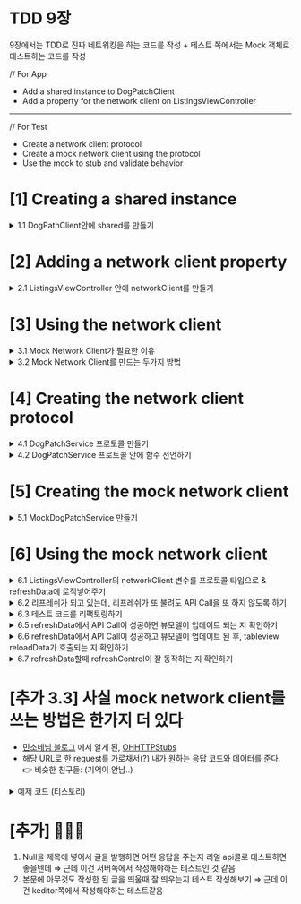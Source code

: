 # TDD 9장

9장에서는 TDD로 진짜 네트워킹을 하는 코드를 작성 + 테스트 쪽에서는 Mock 객체로 테스트하는 코드를 작성 

// For App 

- Add a shared instance to DogPatchClient
- Add a property for the network client on ListingsViewController

---

// For Test

- Create a network client protocol
- Create a mock network client using the protocol
- Use the mock to stub and validate behavior

# [1] Creating a shared instance

<details>
<summary> 1.1 DogPathClient안에 shared를 만들기 </summary>
<DogPathClientTests.swift>

```swift
func test_shared_setsBaseURL() {
    // given
    let baseURL = URL(string: "https://dogpatchserver.herokuapp.com/api/v1/")!

    // then
    XCTAssertEqual(DogPatchClient.shared.baseURL, baseURL)
 }
```

```swift
func test_shared_setsSession() {
    // given
    let session = URLSession.shared

    // then
    XCTAssertEqual(DogPatchClient.shared.session, session)
}
```

```swift
func test_shared_setsResponseQueue() {
    // given
    let responseQueue = DispatchQueue.main

    // then
    XCTAssertEqual(DogPatchClient.shared.responseQueue, responseQueue)
}
```

이 세가지 테스트를 통해서 DogPatchClient안에 이런 생김새를 가지는 shared를 가지게 되었다. 

```swift
static let shared = DogPatchClient(baseURL: URL(string: "https://dogpatchserver.herokuapp.com/api/v1/")!, session: .shared, responseQueue: .main)
```
</details>

# [2] Adding a network client property

<details>
<summary> 2.1 ListingsViewController 안에 networkClient를 만들기  </summary>

<ListingsViewControllerTest.swift> 

```swift
// sut은 ListingsViewController
func test_networkClient_setToDogPatchClient() {  
  XCTAssertTrue(sut.networkClient === DogPatchClient.shared)
}
```

이 테스트를 통해서 ListingsViewController는 이런 모양의 networkClient를 가지게 되었다. 

```swift
var networkClient = DogPatchClient.shared
```
</details>

# [3] Using the network client
<details>
<summary> 3.1  Mock Network Client가 필요한 이유 </summary> <br/>

DogPatchClient를 너의 유닛테스트에 직접적으로 썼을 때 다음과 같은 약점이 있다.

- real network call을 한다고 했을 때 인터넷 커넥션이 필요하다.
- 인터넷 연결이 가능하지 않거나 서버가 다운되었을 때, 네트워크 콜은 실패한다.
- 그리고 유닛테스트가 네트워크 응답을 기다려야하기 때문에 느려질 것이다.

mock network client를 사용해라. 그러면 너는 real network call을 하는 것을 피할수 있으면서도 완전히 response 결과를 컨트롤 할 수 있을 것이다.
</details>

<details>
<summary> 3.2  Mock Network Client를 만드는 두가지 방법 </summary>  

1. **DogPatchClient를 서브클래싱해서 mock을 만들기. 각 메소드를 오버라이딩 하기.**  
하지만...  
👿 몇몇 메소드를 오버라이딩 하는 것을 까먹으면 real network call을 할 수도 있는 위험이 있다  
👿 fake network reponse를 캐싱할 위험도 있다.  

2. **Network Client Protocol을 만들고 이 프로토콜을 따르는 Mock 오브젝트를 만들기.**  
👉 DogPatchClient를 직접 만드는 것이 아니다  
👉 1번 방식의 위험성을 방지할 수 있는 Nice한 방법이다.  
👉이 방식의 약점이라면 프로토콜을 따로 만들어야한다 정도 되겠는데, 너는 빠르고 쉽게 만들 수 있을 것이다.   

3.  실제 URL로 request한다. 하지만 request를 가로채서 내가 원하는 응답 코드와 값을 주기.   
(OHHTTStubs같은 라이브러리 이용) ⇒ [추가 3.3] 으로 내려가시오  
👿 1번 방식과 동일한  위험있음  
</details>

# [4] Creating the network client protocol
<details>
<summary> 4.1 DogPatchService 프로토콜 만들기 </summary>

<DogPathClientTests.swift>
```swift
// sut는 DogPatchClient
// DogPatchClient가 DogPathService 프로토콜을 따르고 있는지 테스트. 
func test_conformsTo_DogPatchService() {
    XCTAssertTrue((sut as AnyObject) is DogPatchService)
}
```
이 테스트를 거쳐 이런 구조가 되었다.

```swift
protocol DogPatchService {

} 
```

```swift
extension DogPatchClient: DogPatchService {

}
```
</details>

<details>
<summary> 4.2 DogPatchService 프로토콜 안에 함수 선언하기 </summary>

<DogPathClientTests.swift>

```swift
// DogPathService 프로토콜이 getDogs 라는 함수를 선언하고 있는 지 테스트.
// 컴파일 에러가 안나면 선언하고 있는 것.
func test_dogPatchService_declaresGetDogs() {
  // given
  let service = sut as DogPatchService

  // then
  _ = service.getDogs() { _, _ in }
}
```
이 테스트를 거쳐 DogPathServices는 이런 함수를 선언하고 있게 되었다. 

```swift
protocol DogPathService {
   func getDogs(completion: @escaping ([Dog]?, Error?) -> Void) -> URLSessionDataTask
}
```
</details>

# [5] Creating the mock network client
<details>
<summary> 5.1 MockDogPatchService 만들기 </summary>

<MockDogPatchService.swift> 파일 생성하고

네트워킹을 실제로 안하는 MockDogPatchService를 만들었다.

```swift
@testable import DogPatch
import Foundation

class MockDogPatchService: DogPatchService {

  var getDogsCallCount = 0
  var getDogsDataTask = URLSessionDataTask()
  var getDogsCompletion: (([Dog]?, Error?) -> Void)!

  func getDogs(
    completion: @escaping ([Dog]?, Error?) -> Void) -> URLSessionDataTask {
    getDogsCallCount += 1
    getDogsCompletion = completion
    return getDogsDataTask
  }
}
```
</details> 

# [6] Using the mock network client

<details>
<summary>  6.1 ListingsViewController의 networkClient 변수를 프로토콜 타입으로 & refreshData에 로직넣어주기 </summary>

```swift
<ListingsViewControllerTests.swift>

    // sut은 ListingsViewController
    func test_refreshData_setsRequest() {
        // given
        let mockNetworkClient = MockDogPatchService()
        sut.networkClient = mockNetworkClient

        // when
        sut.refreshData()

        // then
        XCTAssertEqual(sut.dataTask, mockNetworkClient.getDogsDataTask)
      }
```
위의 테스트함수로 ListingsViewContoller가 바뀌었다.   

// given을 위해 
👉 networkClient의 타입을 프로토콜로  
예전: 
```swift
var networkClient = DogPatchClient.shared
```
현재:
```swift
var networkClient: DogPatchService = DogPatchClient.shared
```

// then을 위해
👉 dataTask를 선언 후, refreshData하면 객체 넣어주게
```swift
var dataTask: URLSessionDataTask?

// MARK: - Refresh

@objc func refreshData() {

// TODO: - Write this
dataTask = networkClient.getDogs(completion: { (dogs, error) in

})
```
</details>

<details>
<summary> 6.2  리프레쉬가 되고 있는데, 리프레쉬가 또 불려도 API Call을 또 하지 않도록 하기 </summary>

```swift
func test_refreshData_ifAlreadyRefreshing_doesntCallAgain() {
    // given
    let mockNetworkClient = MockDogPatchService()
    sut.networkClient = mockNetworkClient

    // when
    sut.refreshData()
    sut.refreshData()

    // then
    XCTAssertEqual(mockNetworkClient.getDogsCallCount, 1)
 }
```
이 테스트의 통과를 위해 ✅ 한 부분이 추가되었다. 
```swift
// MARK: - Refresh
  @objc func refreshData() {
    // TODO: - Write this
    guard dataTask == nil else { return }
    ✅ dataTask = networkClient.getDogs(completion: { (dogs, error) in 

    })
  }
```
</details> 



<details>
<summary> 6.3 테스트 코드를 리팩토링하기 </summary>
```swift
 var mockNetworkClient: MockDogPatchService!

 func givenMockNetworkClient() {
   mockNetworkClient = MockDogPatchService()
   sut.networkClient = mockNetworkClient
 }

 override func tearDown() {
   sut = nil
   mockNetworkClient = nil
   super.tearDown()
 }

 func test_refreshData_setsRequest() {
   // given
   givenMockNetworkClient()

   // when
   sut.refreshData()

   // then
   XCTAssertEqual(sut.dataTask, mockNetworkClient.getDogsDataTask)
 }

 func test_refreshData_ifAlreadyRefreshing_doesntCallAgain() {
   // given
   givenMockNetworkClient()

   // when
   sut.refreshData()
   sut.refreshData()

   // then
   XCTAssertEqual(mockNetworkClient.getDogsCallCount, 1)
 }
```
</details>

<details>
<summary> 6.4 getDogs 에 관한 completion이 불리면 dataTask가 nil로 다시 set 되도록하기 </summary>

​```swift
func test_refreshData_completionNilsDataTask() {
    // given
    // 1
    givenMockNetworkClient()
    let dogs = givenDogs()

    // when
    // 2
    sut.refreshData()

    // 3
    mockNetworkClient.getDogsCompletion(dogs, nil)

    // then
    // 4
    XCTAssertNil(sut.dataTask)
  }
```
그래서 ✅ 부분이 추가되었음. 

```swift
// MARK: - Refresh
@objc func refreshData() {
  // TODO: - Write this
  guard dataTask == nil else { return }
  dataTask = networkClient.getDogs(completion: { (dogs, error) in
    ✅ self.dataTask = nil
  })
}
```
</details>

<details>
<summary> 6.5 refreshData에서 API Call이 성공하면 뷰모델이 업데이트 되는 지 확인하기 </summary>

👉 여기서 뷰모델은 화면당 하나가 아니라 테이블뷰 셀 당 하나임  
👉 뷰모델은 Equatable을 따르고 있어서 "같은 dog을 가지고 있는 뷰모델은 같다" 라고 비교된다.   
```swift 
// DogViewModel은 이렇게 Equatable을 구현해서 저렇게 비교하면 같다고 나옴. 
// MARK: - Equatable
extension DogViewModel: Equatable {
  static func == (lhs: DogViewModel, rhs: DogViewModel) -> Bool {
    return lhs.dog == rhs.dog
  }
}
```
👉 ListingsViewControllerTests 안의 givenDogs함수. 
```swift
func givenDogs(count: Int = 3) -> [Dog] {
    return (1 ... count).map { i in
      let dog = Dog(
        id: "id_\(i)",
        sellerID: "sellderID_\(i)",
        about: "about_\(i)",
        birthday: Date(timeIntervalSinceNow: -1 * Double(i).years),
        breed: "breed_\(i)",
        breederRating: Double(i % 5),
        cost: Decimal(i * 100),
        created: Date(timeIntervalSinceNow: -1 * Double(i).hours),
        imageURL: URL(string: "http://example.com/\(i)")!,
        name: "name_\(i)")
      return dog
    }
  }
```

```swift
func test_refreshData_givenDogsResponse_setsViewModels() {
  // given
  // 1
  givenMockNetworkClient()
  let dogs = givenDogs()  
  let viewModels = dogs.map { DogViewModel(dog: $0) }

  // when  
  // 2
  sut.refreshData()
  mockNetworkClient.getDogsCompletion(dogs, nil)

  // then
  // 3
  XCTAssertEqual(sut.viewModels, viewModels)
}
```
이 테스트의 통과를 위해 ✅이 추가됨. 

```swift
@objc func refreshData() {
    // TODO: - Write this
    guard dataTask == nil else { return }
    dataTask = networkClient.getDogs(completion: { (dogs, error) in
      self.dataTask = nil
      self.viewModels = dogs?.map { DogViewModel(dog: $0) } ?? []
    })
  }
```
</details>

<details>
<summary> 6.6 refreshData에서 API Call이 성공하고 뷰모델이 업데이트 된 후, tableview reloadData가 호출되는 지 확인하기 </summary>

```swift
// sut은 ListingsViewController
func test_refreshData_givenDogsResponse_reloadsTableView() {
    // given
    givenMockNetworkClient( givenMockNetworkClient(` givenMockNetworkClient( givenMockNetworkClient(`)
    let dogs = givenDogs()

    // 1
    // reloadData가 불렸는지 확인하고 싶어서 만든 MockTableView. 
    class MockTableView: UITableView {
      var calledReloadData = false
      override func reloadData() {
        calledReloadData = true
      }
    }

    // 2
    let mockTableView = MockTableView()
    sut.tableView = mockTableView

    // when
    sut.refreshData()
    mockNetworkClient.getDogsCompletion(dogs, nil)

    // then

    // 3
    XCTAssertTrue(mockTableView.calledReloadData)
  }
```
이 테스트의 통과를 위해 ✅이 추가됨. 
```swift 
@objc func refreshData() {
    // TODO: - Write this
    guard dataTask == nil else { return }
    dataTask = networkClient.getDogs(completion: { (dogs, error) in
      self.dataTask = nil
      self.viewModels = dogs?.map { DogViewModel(dog: $0) } ?? []
      self.tableView.reloadData()
    })
  }
```
</details>

<details>
<summary>  6.7 refreshData할때 refreshControl이 잘 동작하는 지 확인하기 </summary> 
```swift
func test_refreshData_beginsRefreshing() {
    // given
    givenMockNetworkClient()

    // when
    sut.refreshData()
    
    // then
    XCTAssertTrue(sut.tableView.refreshControl!.isRefreshing)
 }
```

​```swift
func test_refreshData_givenDogsResponse_endsRefreshing() {
  // given
  givenMockNetworkClient()
  let dogs = givenDogs()

  // when
  sut.refreshData()
  mockNetworkClient.getDogsCompletion(dogs, nil)

  // then
  XCTAssertFalse(sut.tableView.refreshControl!.isRefreshing)
}
```

두 테스트를 거치며 이렇게 바뀌었음.스트를 거치며 이렇게 바뀌었음.

```swift
@objc func refreshData() {
    guard dataTask == nil else { return }
    ✅ self.tableView.refreshControl?.beginRefreshing()
    dataTask = networkClient.getDogs() { dogs, error in
      self.dataTask = nil
      self.viewModels = dogs?.map { DogViewModel(dog: $0)} ?? []
      ✅ self.tableView.refreshControl?.endRefreshing()
      self.tableView.reloadData()
    }
  }
```
</details>

# [추가 3.3] 사실 mock network client를 쓰는 방법은 한가지 더 있다

- [민소네님 블로그](http://minsone.github.io/ios/mac/ios-mock-network-request) 에서 알게 된, [OHHTTPStubs](https://github.com/AliSoftware/OHHTTPStubs)
- 해당 URL로 한 request를 가로채서(?) 내가 원하는 응답 코드와 데이터를 준다. 
👉 비슷한 친구들:  (기억이 안남..)
<details>
<summary> 예제 코드 (티스토리) </summary>   

```swift
import XCTest
import OHHTTPStubort OHHTTPStub`ort OHHTTPStubort OHHTTPStub`s

@testable import Tistory

class FollowingTests: XCTestCase {

    var viewModel: FollowingViewModel!
    var viewController: FollowingViewController!
    
    override func setUp() {
        super.setUp()
        viewModel = FollowingViewModel(blogName: "")
        viewController = FollowingViewController.create(viewModel: viewModel)
        viewController.loadViewIfNeeded()
    }
    
    override func tearDown() {
        viewModel = nil
        viewController = nil
        super.tearDown()
    }
    
    func test_when_following_list_empty() {
        // given
        let expect = expectation(description: "구독하는 블로거가 없으면 empty cell을 보여줘야한다.")
    
        let host = "appapi-development.test.dev.tistory.com"
        let path = "/app/v2/feed/followings"
        stub(condition: isHost(host) && isPath(path)) { (request) -> OHHTTPStubsResponse in
            return OHHTTPStubsResponse(jsonObject: ["items": []], statusCode: 200, headers: nil)
        }
    
        // when
        var visibleCells: [UITableViewCell] = []
        ApiManager.shared.requestFollowingList(page: 1, sortOption: .recency) { (code, response) in
            self.viewModel.followingList = response?.list ?? []
            self.viewModel.followingStream.onNext(code)
            visibleCells = self.viewController.tableView.visibleCells
            expect.fulfill()
        }
    
        // then
        wait(for: [expect], timeout: 1)
        XCTAssertEqual(visibleCells.count, 1)
        XCTAssert(visibleCells.first is EmptyTitleTableViewCell)
    }
    
    func test_when_following_list_not_empty() {
        // given
        let expect = expectation(description: "구독하는 블로거를 보여주어야한다.")
    
        let host = "appapi-development.test.dev.tistory.com"
        let path = "/app/v2/feed/followings"
        stub(condition: isHost(host) && isPath(path)) { (request) -> OHHTTPStubsResponse in
            return OHHTTPStubsResponse(jsonObject: ["items": [["id": "0", "name": "그렌"],
                                                              ["id": "1" , "name": "제드"],
                                                              ["id": "2" , "name": "지니"]]],
                                       statusCode: 200,
                                       headers: nil)
        }
    
        // when
        var visibleCells: [UITableViewCell] = []
        ApiManager.shared.requestFollowingList(page: 1, sortOption: .recency) { (code, response) in
            self.viewModel.followingList = response?.list ?? []
            self.viewModel.followingStream.onNext(code)
            visibleCells = self.viewController.tableView.visibleCells
            expect.fulfill()
        }
    
        // then
        wait(for: [expect], timeout: 1)
        XCTAssertEqual(visibleCells.count, 3)
        for cell in visibleCells {
            XCTAssertTrue(cell is BlogProfileTableViewCell)
        }
    }
}
```
</details>

# [추가] 🤔🤔🤔

1. Null을 제목에 넣어서 글을 발행하면 어떤 응답을 주는지 리얼 api콜로 테스트하면 좋을텐데
⇒ 근데 이건 서버쪽에서 작성해야하는 테스트인 것 같음
2. 본문에 아무것도 작성한 된 글을 띄울때 잘 띄우는지 테스트 작성해보기
⇒ 근데 이건 keditor쪽에서 작성해야하는 테스트같음
